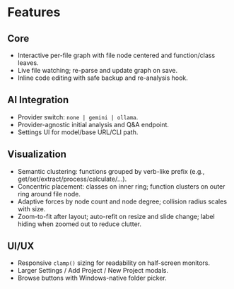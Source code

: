# Features

## Core
- Interactive per-file graph with file node centered and function/class leaves.
- Live file watching; re-parse and update graph on save.
- Inline code editing with safe backup and re-analysis hook.

## AI Integration
- Provider switch: `none | gemini | ollama`.
- Provider-agnostic initial analysis and Q&A endpoint.
- Settings UI for model/base URL/CLI path.

## Visualization
- Semantic clustering: functions grouped by verb-like prefix (e.g., get/set/extract/process/calculate/...).
- Concentric placement: classes on inner ring; function clusters on outer ring around file node.
- Adaptive forces by node count and node degree; collision radius scales with size.
- Zoom-to-fit after layout; auto-refit on resize and slide change; label hiding when zoomed out to reduce clutter.

## UI/UX
- Responsive `clamp()` sizing for readability on half-screen monitors.
- Larger Settings / Add Project / New Project modals.
- Browse buttons with Windows-native folder picker.


